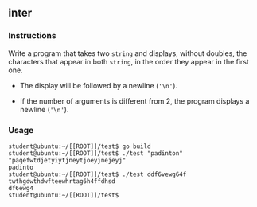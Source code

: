 ## inter

### Instructions

Write a program that takes two `string` and displays, without doubles, the characters that appear in both `string`, in the order they appear in the first one.

-   The display will be followed by a newline (`'\n'`).

-   If the number of arguments is different from 2, the program displays a newline (`'\n'`).

### Usage

```console
student@ubuntu:~/[[ROOT]]/test$ go build
student@ubuntu:~/[[ROOT]]/test$ ./test "padinton" "paqefwtdjetyiytjneytjoeyjnejeyj"
padinto
student@ubuntu:~/[[ROOT]]/test$ ./test ddf6vewg64f  twthgdwthdwfteewhrtag6h4ffdhsd
df6ewg4
student@ubuntu:~/[[ROOT]]/test$
```

